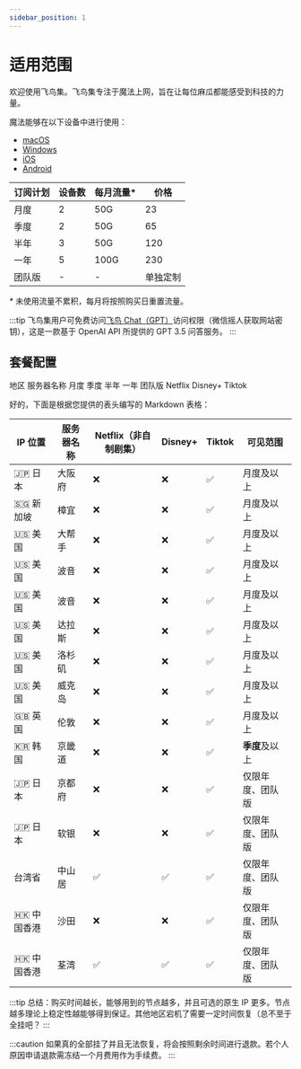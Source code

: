 ```yaml
---
sidebar_position: 1
---
```


# 适用范围

欢迎使用飞鸟集。飞鸟集专注于魔法上网，旨在让每位麻瓜都能感受到科技的力量。

魔法能够在以下设备中进行使用：

- [macOS](/macos)
- [Windows](/windows)
- [iOS](/ios)
- [Android](/android)


| 订阅计划 | 设备数 | 每月流量* | 价格 |
| -------- | ------ | --------- | ---- |
| 月度     | 2      | 50G       | 23   |
| 季度     | 2      | 50G       | 65   |
| 半年     | 3      | 50G       | 120  |
| 一年     | 5      | 100G      | 230  |
| 团队版   | -      | -         | 单独定制 |

\* 未使用流量不累积，每月将按照购买日重置流量。 

:::tip
飞鸟集用户可免费访问[飞鸟 Chat（GPT）](https://ai.offshoreview.xyz/)访问权限（微信摇人获取网站密钥），这是一款基于 OpenAI API 所提供的 GPT 3.5 问答服务。
:::

## 套餐配置


地区 服务器名称 月度 季度 半年 一年 团队版 Netflix Disney+ Tiktok



好的，下面是根据您提供的表头编写的 Markdown 表格：

| IP 位置 | 服务器名称 | Netflix（非自制剧集） | Disney+ | Tiktok | 可见范围 |
| --- | --- | --- | --- | --- | --- |
|🇯🇵 日本|大阪府 | ❌ | ❌ | ✅ | 月度及以上 |
|🇸🇬 新加坡|樟宜 | ❌ | ❌ | ✅ | 月度及以上 |
|🇺🇸 美国|大帮手 | ❌ | ❌ | ✅ | 月度及以上 |
|🇺🇸 美国|波音 | ❌ | ❌ | ✅ | 月度及以上 |
|🇺🇸 美国|波音 | ❌ | ❌ | ✅ | 月度及以上 |
|🇺🇸 美国|达拉斯 | ❌ | ❌ | ✅ | 月度及以上 |
|🇺🇸 美国|洛杉矶 | ❌ | ❌ | ✅ | 月度及以上 |
|🇺🇸 美国|威克岛 | ❌ | ❌ | ✅ | 月度及以上 |
|🇬🇧 英国|伦敦 | ❌ | ❌ | ✅ | 月度及以上 |
|🇰🇷 韩国|京畿道 | ❌ | ❌ | ✅ | **季度**及以上 |
|🇯🇵 日本|京都府 | ❌ | ❌ | ✅ | 仅限年度、团队版 |
|🇯🇵 日本|软银 | ❌ | ❌ | ✅ | 仅限年度、团队版 |
|台湾省|中山居 | ✅ | ✅ | ✅ | 仅限年度、团队版 |
|🇭🇰 中国香港|沙田 | ❌ | ❌ | ✅ | 仅限年度、团队版 |
|🇭🇰 中国香港|荃湾 | ✅ | ✅ | ✅ | 仅限年度、团队版 |


:::tip
总结：购买时间越长，能够用到的节点越多，并且可选的原生 IP 更多。节点越多理论上稳定性越能够得到保证。其他地区宕机了需要一定时间恢复（总不至于全挂吧？
:::

:::caution
如果真的全部挂了并且无法恢复，将会按照剩余时间进行退款。若个人原因申请退款需冻结一个月费用作为手续费。
:::
